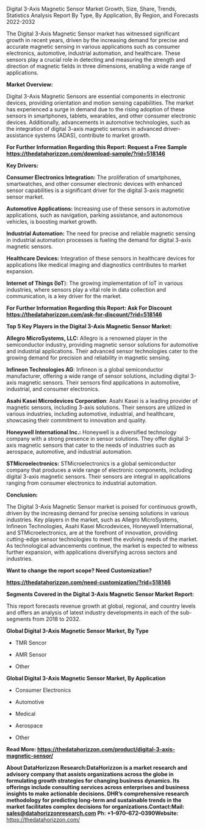 Digital 3-Axis Magnetic Sensor Market Growth, Size, Share, Trends,
Statistics Analysis Report By Type, By Application, By Region, and
Forecasts 2022-2032

The Digital 3-Axis Magnetic Sensor market has witnessed significant
growth in recent years, driven by the increasing demand for precise and
accurate magnetic sensing in various applications such as consumer
electronics, automotive, industrial automation, and healthcare. These
sensors play a crucial role in detecting and measuring the strength and
direction of magnetic fields in three dimensions, enabling a wide range
of applications.

**Market Overview:**

Digital 3-Axis Magnetic Sensors are essential components in electronic
devices, providing orientation and motion sensing capabilities. The
market has experienced a surge in demand due to the rising adoption of
these sensors in smartphones, tablets, wearables, and other consumer
electronic devices. Additionally, advancements in automotive
technologies, such as the integration of digital 3-axis magnetic sensors
in advanced driver-assistance systems (ADAS), contribute to market
growth.

**For Further Information Regarding this Report: Request a Free Sample
<https://thedatahorizzon.com/download-sample/?rid=518146>**

**Key Drivers:**

**Consumer Electronics Integration:** The proliferation of smartphones,
smartwatches, and other consumer electronic devices with enhanced sensor
capabilities is a significant driver for the digital 3-axis magnetic
sensor market.

**Automotive Applications:** Increasing use of these sensors in
automotive applications, such as navigation, parking assistance, and
autonomous vehicles, is boosting market growth.

**Industrial Automation:** The need for precise and reliable magnetic
sensing in industrial automation processes is fueling the demand for
digital 3-axis magnetic sensors.

**Healthcare Devices:** Integration of these sensors in healthcare
devices for applications like medical imaging and diagnostics
contributes to market expansion.

**Internet of Things (IoT**): The growing implementation of IoT in
various industries, where sensors play a vital role in data collection
and communication, is a key driver for the market.

**For Further Information Regarding this Report: Ask For Discount
<https://thedatahorizzon.com/ask-for-discount/?rid=518146>**

**Top 5 Key Players in the Digital 3-Axis Magnetic Sensor Market:**

**Allegro MicroSystems, LLC:** Allegro is a renowned player in the
semiconductor industry, providing magnetic sensor solutions for
automotive and industrial applications. Their advanced sensor
technologies cater to the growing demand for precision and reliability
in magnetic sensing.

**Infineon Technologies AG**: Infineon is a global semiconductor
manufacturer, offering a wide range of sensor solutions, including
digital 3-axis magnetic sensors. Their sensors find applications in
automotive, industrial, and consumer electronics.

**Asahi Kasei Microdevices Corporation**: Asahi Kasei is a leading
provider of magnetic sensors, including 3-axis solutions. Their sensors
are utilized in various industries, including automotive, industrial,
and healthcare, showcasing their commitment to innovation and quality.

**Honeywell International Inc.:** Honeywell is a diversified technology
company with a strong presence in sensor solutions. They offer digital
3-axis magnetic sensors that cater to the needs of industries such as
aerospace, automotive, and industrial automation.

**STMicroelectronics:** STMicroelectronics is a global semiconductor
company that produces a wide range of electronic components, including
digital 3-axis magnetic sensors. Their sensors are integral in
applications ranging from consumer electronics to industrial automation.

**Conclusion:**

The Digital 3-Axis Magnetic Sensor market is poised for continuous
growth, driven by the increasing demand for precise sensing solutions in
various industries. Key players in the market, such as Allegro
MicroSystems, Infineon Technologies, Asahi Kasei Microdevices, Honeywell
International, and STMicroelectronics, are at the forefront of
innovation, providing cutting-edge sensor technologies to meet the
evolving needs of the market. As technological advancements continue,
the market is expected to witness further expansion, with applications
diversifying across sectors and industries.

**Want to change the report scope? Need Customization?**

**<https://thedatahorizzon.com/need-customization/?rid=518146>**

**Segments Covered in the Digital 3-Axis Magnetic Sensor Market
Report:**

This report forecasts revenue growth at global, regional, and country
levels and offers an analysis of latest industry developments in each of
the sub-segments from 2018 to 2032.

**Global Digital 3-Axis Magnetic Sensor Market, By Type**

-   TMR Sencor

-   AMR Sensor

-   Other

**Global Digital 3-Axis Magnetic Sensor Market, By Application**

-   Consumer Electronics

-   Automotive

-   Medical

-   Aerospace

-   Other

**Read More:
<https://thedatahorizzon.com/product/digital-3-axis-magnetic-sensor/>**

**About DataHorizzon Research:**DataHorizzon is a market research and
advisory company that assists organizations across the globe in
formulating growth strategies for changing business dynamics. Its
offerings include consulting services across enterprises and business
insights to make actionable decisions. DHR’s comprehensive research
methodology for predicting long-term and sustainable trends in the
market facilitates complex decisions for organizations.**Contact:Mail:**
<sales@datahorizzonresearch.com> **Ph:** +1–970–672–0390**Website:**
<https://thedatahorizzon.com/>
